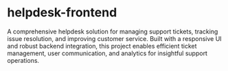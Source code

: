 # helpdesk-frontend
A comprehensive helpdesk solution for managing support tickets, tracking issue resolution, and improving customer service. Built with a responsive UI and robust backend integration, this project enables efficient ticket management, user communication, and analytics for insightful support operations.
